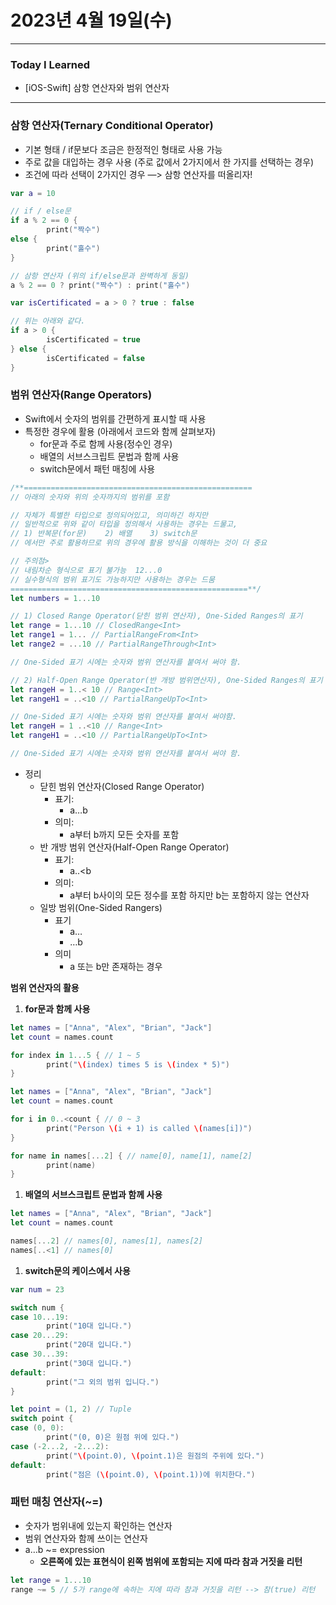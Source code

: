 # 2023년 4월 19일(수)

---

### Today  I Learned 

- [iOS-Swift] 삼항 연산자와 범위 연산자 

---

### 삼항 연산자(Ternary Conditional Operator)

- 기본 형태 / if문보다 조금은 한정적인 형태로 사용 가능
- 주로 값을 대입하는 경우 사용 (주로 값에서 2가지에서 한 가지를 선택하는 경우)
- 조건에 따라 선택이 2가지인 경우 —> 삼항 연산자를 떠올리자!

```swift
var a = 10 

// if / else문 
if a % 2 == 0 {
		print("짝수")
else {
		print("홀수")
}

// 삼항 연산자 (위의 if/else문과 완벽하게 동일)
a % 2 == 0 ? print("짝수") : print("홀수")

var isCertificated = a > 0 ? true : false 

// 위는 아래와 같다.
if a > 0 {
		isCertificated = true
} else {
		isCertificated = false
}
```

### 범위 연산자(Range Operators)

- Swift에서 숫자의 범위를 간편하게 표시할 때 사용
- 특정한 경우에 활용 (아래에서 코드와 함께 살펴보자)
  - for문과 주로 함께 사용(정수인 경우)
  - 배열의 서브스크립트 문법과 함께 사용
  - switch문에서 패턴 매칭에 사용

```swift
/**===================================================
// 아래의 숫자와 위의 숫자까지의 범위를 포함

// 자체가 특별한 타입으로 정의되어있고, 의미하긴 하지만
// 일반적으로 위와 같이 타입을 정의해서 사용하는 경우는 드물고,
// 1) 반복문(for문)    2) 배열    3) switch문
// 에서만 주로 활용하므로 위의 경우에 활용 방식을 이해하는 것이 더 중요

// 주의점>
// 내림차순 형식으로 표기 불가능  12...0
// 실수형식의 범위 표기도 가능하지만 사용하는 경우는 드뭄
=====================================================**/
let numbers = 1...10 

// 1) Closed Range Operator(닫힌 범위 연산자), One-Sided Ranges의 표기 
let range = 1...10 // ClosedRange<Int>
let range1 = 1... // PartialRangeFrom<Int>
let range2 = ...10 // PartialRangeThrough<Int>

// One-Sided 표기 시에는 숫자와 범위 연산자를 붙여서 써야 함.

// 2) Half-Open Range Operator(반 개방 범위연산자), One-Sided Ranges의 표기 
let rangeH = 1..< 10 // Range<Int>
let rangeH1 = ..<10 // PartialRangeUpTo<Int>

// One-Sided 표기 시에는 숫자와 범위 연산자를 붙여서 써야함.
let rangeH = 1 ..<10 // Range<Int>
let rangeH1 = ..<10 // PartialRangeUpTo<Int>

// One-Sided 표기 시에는 숫자와 범위 연산자를 붙여서 써야 함.
```

- 정리
  - 닫힌 범위 연산자(Closed Range Operator)
    - 표기:
      - a…b
    - 의미:
      - a부터 b까지 모든 숫자를 포함
  - 반 개방 범위 연산자(Half-Open Range Operator)
    - 표기:
      - a..<b
    - 의미:
      - a부터 b사이의 모든 정수를 포함 하지만 b는 포함하지 않는 연산자
  - 일방 범위(One-Sided Rangers)
    - 표기
      - a…
      - …b
    - 의미
      - a 또는 b만 존재하는 경우

**범위 연산자의 활용**

1. **for문과 함께 사용**

```swift
let names = ["Anna", "Alex", "Brian", "Jack"]
let count = names.count

for index in 1...5 { // 1 ~ 5 
		print("\(index) times 5 is \(index * 5)")
}

let names = ["Anna", "Alex", "Brian", "Jack"]
let count = names.count

for i in 0..<count { // 0 ~ 3 
		print("Person \(i + 1) is called \(names[i])")
}

for name in names[...2] { // name[0], name[1], name[2]
		print(name)
}
```

1. **배열의 서브스크립트 문법과 함께 사용**

```swift
let names = ["Anna", "Alex", "Brian", "Jack"]
let count = names.count

names[...2] // names[0], names[1], names[2]
names[..<1] // names[0]
```

1. **switch문의 케이스에서 사용**

```swift
var num = 23 

switch num {
case 10...19:
		print("10대 입니다.")
case 20...29:
		print("20대 입니다.")
case 30...39:
		print("30대 입니다.")
default:
		print("그 외의 범위 입니다.")
}

let point = (1, 2) // Tuple
switch point {
case (0, 0):
		print("(0, 0)은 원점 위에 있다.")
case (-2...2, -2...2):
		print("\(point.0), \(point.1)은 원점의 주위에 있다.")
default:
		print("점은 (\(point.0), \(point.1))에 위치한다.")
```

### 패턴 매칭 연산자(~=)

- 숫자가 범위내에 있는지 확인하는 연산자
- 범위 연산자와 함께 쓰이는 연산자
- a…b ~= expression
  - **오른쪽에 있는 표현식이 왼쪽 범위에 포함되는 지에 따라 참과 거짓을 리턴**

```swift
let range = 1...10
range ~= 5 // 5가 range에 속하는 지에 따라 참과 거짓을 리턴 --> 참(true) 리턴
```